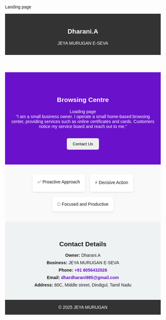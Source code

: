 Landing page 
<!DOCTYPE html>
<html lang="en">
<head>
  <meta charset="UTF-8">
  <meta name="viewport" content="width=device-width, initial-scale=1.0">
  <title>Dharani.A | JEYA MURUGAN E-SEVA</title>
  <style>
    body { margin: 0; font-family: Arial, sans-serif; }
    header, footer { background: #333; color: #fff; text-align: center; padding: 1rem; }
    .hero { text-align: center; padding: 3rem 1rem; background: #6a11cb; color: #fff; }
    .hero button { padding: 0.7rem 1.2rem; border: none; border-radius: 5px; margin-top: 1rem; cursor: pointer; }
    .features { display: flex; justify-content: center; gap: 1rem; padding: 2rem; background: #f9f9f9; flex-wrap: wrap; }
    .feature { background: #fff; padding: 1rem; border-radius: 5px; box-shadow: 0 2px 5px rgba(0,0,0,0.1); }
    .contact { padding: 2rem; text-align: center; background: #eef2f3; }
    .contact h2 { margin-bottom: 1rem; }
    .contact p { margin: 0.5rem 0; }
    .contact a { color: #6a11cb; font-weight: bold; text-decoration: none; }
    .contact a:hover { text-decoration: underline; }
  </style>
</head>
<body>
  <!-- Header -->
  <header>
    <h2>Dharani.A</h2>
    <p>JEYA MURUGAN E-SEVA</p>
  </header>

  <!-- Hero Section -->
  <section class="hero">
    <h1>Browsing Centre</h1>
    <p>Loading page<br>
    "I am a small business owner. I operate a small home-based browsing center, providing services such as online certificates and cards. Customers notice my service board and reach out to me."</p>
    <button onclick="document.getElementById('contact').scrollIntoView({behavior:'smooth'});">Contact Us</button>
  </section>

  <!-- Features -->
  <section class="features">
    <div class="feature">✅ Proactive Approach</div>
    <div class="feature">⚡ Decisive Action</div>
    <div class="feature">🎯 Focused and Productive</div>
  </section>

  <!-- Contact Section -->
  <section class="contact" id="contact">
    <h2>Contact Details</h2>
    <p><strong>Owner:</strong> Dharani.A</p>
    <p><strong>Business:</strong> JEYA MURUGAN E-SEVA</p>
    <p><strong>Phone:</strong> <a href="tel:+919876543210">+91 8056432026</a></p>
    <p><strong>Email:</strong> <a href="mailto: dhardharani985@gmail.com">dhardharani985@gmail.com</a></p>
    <p><strong>Address:</strong> 80C, Middle street, Dindigul, Tamil Nadu</p>
  </section>

  <!-- Footer -->
  <footer>&copy; 2025 JEYA MURUGAN</footer>
</body>
</html>

